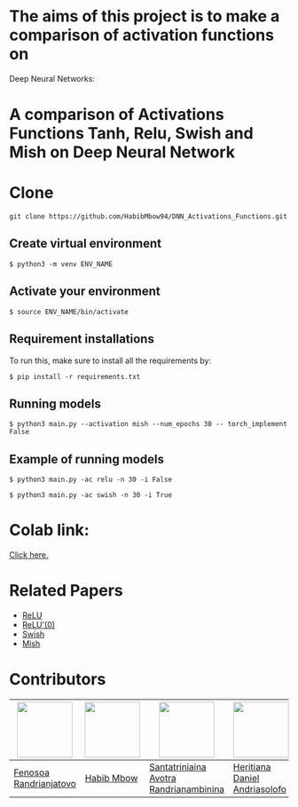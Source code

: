 # The aims of this project is to make a comparison of activation functions on
Deep Neural Networks:

# A comparison of Activations Functions  Tanh, Relu, Swish and Mish on Deep Neural Network

# Clone 

```
git clone https://github.com/HabibMbow94/DNN_Activations_Functions.git 
```
## Create virtual environment ##

```
$ python3 -m venv ENV_NAME
```
## Activate your environment ##

```
$ source ENV_NAME/bin/activate
```

## Requirement installations ##
To run this, make sure to install all the requirements by:

```
$ pip install -r requirements.txt 
```
## Running models  ##

```
$ python3 main.py --activation mish --num_epochs 30 -- torch_implement False  
```
## Example of running models ##
```
$ python3 main.py -ac relu -n 30 -i False  
```

```
$ python3 main.py -ac swish -n 30 -i True 
```
# Colab link:
[Click here.](https://colab.research.google.com/drive/1sz9kNF_jA0RTw9HlhTKheNwwWddRBr7u?usp=sharing)

# Related Papers #


* <a href= 'https://arxiv.org/pdf/1803.08375.pdf'> ReLU </a>
* <a href= 'https://hal.archives-ouvertes.fr/hal-03265059v2/document '> ReLU'(0) </a>
* <a href= 'https://en.wikipedia.org/wiki/Swish_function '> Swish  </a>
* <a href= 'https://www.bmvc2020-conference.com/assets/papers/0928.pdf'> Mish</a>





# Contributors
<img src="https://avatars.githubusercontent.com/u/98966847?v=4" width="100" height="100"> | <img src="https://avatars.githubusercontent.com/u/72751041?v=4" width="100" height="100"> | <img src="https://avatars.githubusercontent.com/u/98966969?v=4" width="100" height="100"> | <img src="https://avatars.githubusercontent.com/u/99017712?v=4" width="100" height="100">
------|-----|------|------
[Fenosoa Randrianjatovo](https://github.com/FenosoaRandrianjatovo) | [Habib Mbow](https://github.com/HabibMbow94) | [Santatriniaina Avotra Randrianambinina](https://github.com/AvotraRan) | [Heritiana Daniel Andriasolofo](https://github.com/heritiana-aimsammi-sn2022)
 
 
